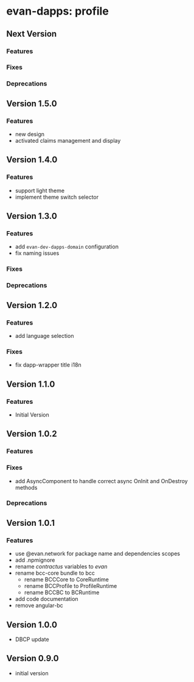 # evan-dapps: profile

## Next Version
### Features
### Fixes
### Deprecations

## Version 1.5.0
### Features
- new design
- activated claims management and display

## Version 1.4.0
### Features
- support light theme
- implement theme switch selector

## Version 1.3.0
### Features
- add `evan-dev-dapps-domain` configuration
- fix naming issues

### Fixes
### Deprecations

## Version 1.2.0
### Features
- add language selection

### Fixes
- fix dapp-wrapper title i18n

## Version 1.1.0
### Features
- Initial Version

## Version 1.0.2
### Features
### Fixes
- add AsyncComponent to handle correct async OnInit and OnDestroy methods

### Deprecations

## Version 1.0.1
### Features
- use @evan.network for package name and dependencies scopes
- add .npmignore
- rename *contractus* variables to *evan*
- rename bcc-core bundle to bcc
  - rename BCCCore to CoreRuntime
  - rename BCCProfile to ProfileRuntime
  - rename BCCBC to BCRuntime
- add code documentation
- remove angular-bc

## Version 1.0.0
- DBCP update

## Version 0.9.0
- initial version
